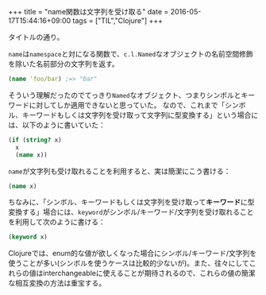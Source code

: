 +++
title = "name関数は文字列を受け取る"
date = 2016-05-17T15:44:16+09:00
tags = ["TIL","Clojure"]
+++

タイトルの通り。

`name`は`namespace`と対になる関数で、`c.l.Named`なオブジェクトの名前空間修飾を除いた名前部分の文字列を返す。

<!--more-->

```clj
(name 'foo/bar) ;=> "bar"
```

そういう理解だったのでてっきり`Named`なオブジェクト、つまりシンボルとキーワードに対してしか適用できないと思っていた。
なので、これまで「シンボル、キーワードもしくは文字列を受け取って文字列に型変換する」という場合には、以下のように書いていた：

```clj
(if (string? x)
  x
  (name x))
```

`name`が文字列も受け取れることを利用すると、実は簡潔にこう書ける：

```clj
(name x)
```

ちなみに、「シンボル、キーワードもしくは文字列を受け取って**キーワード**に型変換する」場合には、`keyword`がシンボル/キーワード/文字列を受け取れることを利用して次のように書ける：

```clj
(keyword x)
```

Clojureでは、enum的な値が欲しくなった場合にシンボル/キーワード/文字列を使うことが多い(シンボルを使うケースは比較的少ないが)。また、往々にしてこれらの値はinterchangeableに使えることが期待されるので、これらの値の簡潔な相互変換の方法は重宝する。
